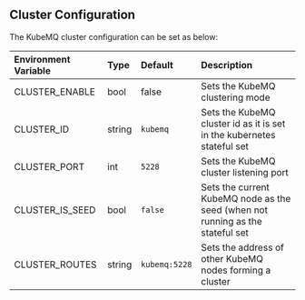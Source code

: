 ## Cluster Configuration
The KubeMQ cluster configuration can be set as below:

| Environment Variable | Type   | Default       | Description                                                        |
|:---------------------|:-------|:--------------|:-------------------------------------------------------------------|
| CLUSTER_ENABLE       | bool   | false         | Sets the KubeMQ clustering mode                                        |
| CLUSTER_ID           | string | `kubemq`      | Sets the KubeMQ cluster id as it is set in the kubernetes stateful set        |
| CLUSTER_PORT         | int    | `5228`        | Sets the KubeMQ cluster listening port                                 |
| CLUSTER_IS_SEED      | bool   | `false`       | Sets the current KubeMQ node as the seed (when not running as the stateful set |
| CLUSTER_ROUTES       | string | `kubemq:5228` | Sets the address of other KubeMQ nodes forming a cluster               |


